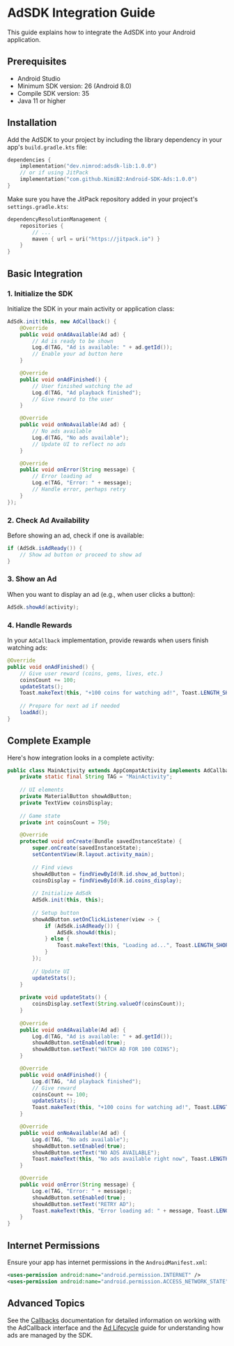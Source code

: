 # AdSDK Integration Guide

This guide explains how to integrate the AdSDK into your Android application.

## Prerequisites

- Android Studio
- Minimum SDK version: 26 (Android 8.0)
- Compile SDK version: 35
- Java 11 or higher

## Installation

Add the AdSDK to your project by including the library dependency in your app's `build.gradle.kts` file:

```kotlin
dependencies {
    implementation("dev.nimrod:adsdk-lib:1.0.0")
    // or if using JitPack
    implementation("com.github.NimiB2:Android-SDK-Ads:1.0.0")
}
```

Make sure you have the JitPack repository added in your project's `settings.gradle.kts`:

```kotlin
dependencyResolutionManagement {
    repositories {
        // ...
        maven { url = uri("https://jitpack.io") }
    }
}
```

## Basic Integration

### 1. Initialize the SDK

Initialize the SDK in your main activity or application class:

```java
AdSdk.init(this, new AdCallback() {
    @Override
    public void onAdAvailable(Ad ad) {
        // Ad is ready to be shown
        Log.d(TAG, "Ad is available: " + ad.getId());
        // Enable your ad button here
    }

    @Override
    public void onAdFinished() {
        // User finished watching the ad
        Log.d(TAG, "Ad playback finished");
        // Give reward to the user
    }

    @Override
    public void onNoAvailable(Ad ad) {
        // No ads available
        Log.d(TAG, "No ads available");
        // Update UI to reflect no ads
    }

    @Override
    public void onError(String message) {
        // Error loading ad
        Log.e(TAG, "Error: " + message);
        // Handle error, perhaps retry
    }
});
```

### 2. Check Ad Availability

Before showing an ad, check if one is available:

```java
if (AdSdk.isAdReady()) {
    // Show ad button or proceed to show ad
}
```

### 3. Show an Ad

When you want to display an ad (e.g., when user clicks a button):

```java
AdSdk.showAd(activity);
```

### 4. Handle Rewards

In your `AdCallback` implementation, provide rewards when users finish watching ads:

```java
@Override
public void onAdFinished() {
    // Give user reward (coins, gems, lives, etc.)
    coinsCount += 100;
    updateStats();
    Toast.makeText(this, "+100 coins for watching ad!", Toast.LENGTH_SHORT).show();
    
    // Prepare for next ad if needed
    loadAd();
}
```

## Complete Example

Here's how integration looks in a complete activity:

```java
public class MainActivity extends AppCompatActivity implements AdCallback {
    private static final String TAG = "MainActivity";
    
    // UI elements
    private MaterialButton showAdButton;
    private TextView coinsDisplay;
    
    // Game state
    private int coinsCount = 750;

    @Override
    protected void onCreate(Bundle savedInstanceState) {
        super.onCreate(savedInstanceState);
        setContentView(R.layout.activity_main);
        
        // Find views
        showAdButton = findViewById(R.id.show_ad_button);
        coinsDisplay = findViewById(R.id.coins_display);
        
        // Initialize AdSdk
        AdSdk.init(this, this);
        
        // Setup button
        showAdButton.setOnClickListener(view -> {
            if (AdSdk.isAdReady()) {
                AdSdk.showAd(this);
            } else {
                Toast.makeText(this, "Loading ad...", Toast.LENGTH_SHORT).show();
            }
        });
        
        // Update UI
        updateStats();
    }
    
    private void updateStats() {
        coinsDisplay.setText(String.valueOf(coinsCount));
    }
    
    @Override
    public void onAdAvailable(Ad ad) {
        Log.d(TAG, "Ad is available: " + ad.getId());
        showAdButton.setEnabled(true);
        showAdButton.setText("WATCH AD FOR 100 COINS");
    }

    @Override
    public void onAdFinished() {
        Log.d(TAG, "Ad playback finished");
        // Give reward
        coinsCount += 100;
        updateStats();
        Toast.makeText(this, "+100 coins for watching ad!", Toast.LENGTH_SHORT).show();
    }

    @Override
    public void onNoAvailable(Ad ad) {
        Log.d(TAG, "No ads available");
        showAdButton.setEnabled(true);
        showAdButton.setText("NO ADS AVAILABLE");
        Toast.makeText(this, "No ads available right now", Toast.LENGTH_SHORT).show();
    }

    @Override
    public void onError(String message) {
        Log.e(TAG, "Error: " + message);
        showAdButton.setEnabled(true);
        showAdButton.setText("RETRY AD");
        Toast.makeText(this, "Error loading ad: " + message, Toast.LENGTH_SHORT).show();
    }
}
```

## Internet Permissions

Ensure your app has internet permissions in the `AndroidManifest.xml`:

```xml
<uses-permission android:name="android.permission.INTERNET" />
<uses-permission android:name="android.permission.ACCESS_NETWORK_STATE" />
```

## Advanced Topics

See the [Callbacks](callbacks.md) documentation for detailed information on working with the AdCallback interface and the [Ad Lifecycle](ad-lifecycle.md) guide for understanding how ads are managed by the SDK.
